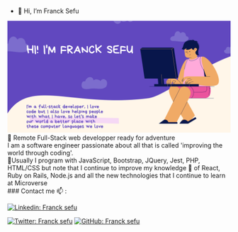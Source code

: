 - 👋 Hi, I’m Franck Sefu
<img src='franck.png' alt='me'>
<br>👀 Remote Full-Stack web developper ready for adventure
<br>
I am a software engineer passionate about all that is called 'improving the world through coding'.<br>
💞️Usually I program with JavaScript, Bootstrap, JQuery, Jest, PHP, HTML/CSS but note that I continue to improve my knowledge 🌱 of React, Ruby on Rails, Node.js and all the new technologies that I continue to learn at Microverse
<br>
### Contact me 📫 :

[![Linkedin: Franck sefu](https://img.shields.io/badge/-Mohitp98-blue?style=flat-square&logo=Linkedin&logoColor=white&link=https://www.linkedin.com/in/Mohitp98/)](https://www.linkedin.com/in/franck-sefu-884705254/)

[![Twitter: Franck sefu](https://img.shields.io/twitter/follow/MP_1298?style=social)](https://twitter.com/franck_sefu)
[![GitHub: Franck sefu](https://img.shields.io/github/followers/Mohitp98?label=Mohitp98&style=social)](https://github.com/francksefu)

<!--
- 👀 I’m interested by find the way to help others and make life eazy for people, i think it possible by coding
- 🌱I’m currently learning news about many language of prommation (javaScript, HTML5, Bootstrap,...)
- 💞️I’m looking to collaborate on project use javaScrip, HTML5, PHP, JQuery, Bootstrap
- 📫How to reach me at my address email francksefu1998@gmail.com
-->
<!--
francksefu/francksefu is a ✨ special ✨ repository because its `README.md` (this file) appears on your GitHub profile.
You can click the Preview link to take a look at your changes.
--->
